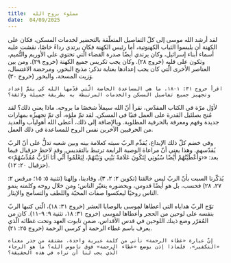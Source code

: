 ```yaml
---
title:  مملوء بروح الله
date:  04/09/2025
---
```


لقد أرشد الله موسى إلى كلّ التفاصيل المتعلّقة بالتحضير لخدمات المسكن، فكان على الكهنة أن يلبسوا الثياب الكهنوتية، أما رئيس الكهنة فكان يرتدي رداءً خاصًا، نقشت عليه أسماء أبناء إسرائيل، وكان يرتدي أيضًا صدرة القضاء الّتي تحتوي على الأوريم والتُّميم، وتكون على قلبه (خروج ٢٨). وكان يجب تكريس جميع الكهنة (خروج ٢٩). ومن بين العناصر الأخرى الّتي كان يجب إعدادها بعناية نذكر: مذبح البخور، ومرحضة الاغتسال، وَزيت المسحة، والبخور (خروج ٣٠).

`اقرأ خروج ٣١: ١-١٨. ما هي المساعدة الخاصة الّتي قدّمها الله كي يتمَّ إعداد وتجهيز جميع تفاصيل المسكن والخدمات المرتبطة به بطريقة جميلة ولائقة؟`

لأوّل مرّة في الكتاب المقدّس، نقرأ أنّ الله سيملأ شخصًا ما بروحه. ماذا يعني ذلك؟ لقد مُنح بصلئيل القدرة على العمل فنيًا في المسكن. لقد تمّ ملؤه، أي تمّ تجهيزُه بمهارات جديدة وفهم ومعرفة بالحرفية المطلوبة. وبالإضافة إلى ذلك، أعطى الله أهوليآب والعديد من الحرفيين الآخرين نفس الروح للمساعدة في ذلك العمل.

وفي خضم كلّ ذلك الإبداع، يُقدِّم الربّ سبته كعلامة بينه وبين شعبه تدلُّ على أنّ الربّ يُقدّسهم. وهذا يعني أنّ مراعاة الوصية الرابعة ترتبط بالتقديس. وقد لاحظ حزقيال فيما بعد: «‹وَأَعْطَيْتُهُمْ أَيْضًا سُبُوتِي لِتَكُونَ عَلَامَةً بَيْنِي وَبَيْنَهُمْ، لِيَعْلَمُوا أَنِّي أَنَا ٱلرَّبُّ مُقَدِّسُهُمْ›» (حزقيال ٢٠: ١٢).

يُذكّرنا السبت بأنّ الربّ ليس خالقنا (تكوين ٢: ٢، ٣)، وفادينا، وإلهنا (تثنية ٥: ١٥؛ مرقس ٢: ٢٧، ٢٨) فحسب، بل هو أيضًا قدوس، وبحضوره يتغيّر الناس؛ ومن خلال روحه وكلمته ينمو الناس روحيًا ليعكسوا صفات المحبّة واللطف والتسامح والإيثار.

توّج الربّ هداياه التي أعطاها لموسى بالوصايا العشر (خروج ٣١: ١٨)، الّتي كتبها الربّ بنفسه على لوحين من الحجر وأعطاها لموسى (خروج ٣١: ١٨، تثنية ٩: ٩-١١). كان من المُقرّر وضع ذينك اللوحين في قدس الأقداس، ضمن تابوت العهد وتحت غطائه الّذي يعرف باسم غطاء الرحمة أو كرسي الرحمة (خروج ٢٥: ٢١).

`إنّ عبارة «غطاء الرحمة» تأتي من كلمة عبرية واحدة، مشتقة من جذر معناه «التكفير». فلماذا إذن يوضع «غطاء الرحمة» فوق ناموس الله؟ ما هو الرجاء الّذي يجب لنا أن نراه في هذه الحقيقة؟`